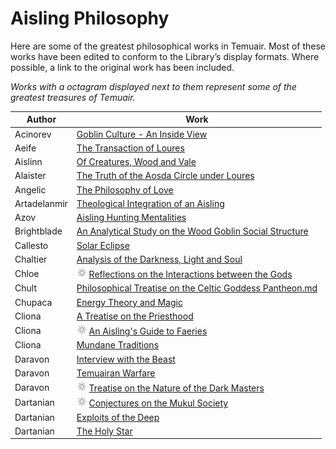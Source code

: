# Aisling Philosophy

Here are some of the greatest philosophical works in Temuair. Most of these works have been edited to conform to the Library’s display formats. Where possible, a link to the original work has been included. 

_Works with a octagram displayed next to them represent some of the greatest treasures of Temuair._

| Author       | Work                                                                                                                                                      |
|--------------|-----------------------------------------------------------------------------------------------------------------------------------------------------------|
| Acinorev     | [Goblin Culture - An Inside View](Acinorev-Goblin-Culture-An-Inside-View.md)                                                                              | 
| Aeife        | [The Transaction of Loures](Aeife-The-Transaction-Of-Loures.md)                                                                                           |
| Aislinn      | [Of Creatures, Wood and Vale](Aislinn-Of-Creatures-Wood-and-Vale.md)                                                                                      |
| Alaister     | [The Truth of the Aosda Circle under Loures](Alaister-The-Truth-Of-The-Aosdic-Circle-Underneath-Loures.md)                                                |
| Angelic      | [The Philosophy of Love](Angelic-Feallsanachd-de-Kynn.md)                                                                                                 |
| Artadelanmir | [Theological Integration of an Aisling](Artadelanmir-Theological-Integration-of-an-Aisling.md)                                                            |
| Azov         | [Aisling Hunting Mentalities](Azov-Aisling-Hunting-Mentalities.md)                                                                                        |
| Brightblade  | [An Analytical Study on the Wood Goblin Social Structure](Brightblade-An-Analytical-Study-on-the-Wood-Goblin-Social-Structure.md)                         |
| Callesto     | [Solar Eclipse](Callesto-Solar-Eclipse.md)                                                                                                                |
| Chaltier     | [Analysis of the Darkness, Light and Soul](Chaltier-Analysis-of-the-Darkness-Light-and-Soul.md)                                                           |
| Chloe        | ![Treasure of Temuair](images/octagram.png) [Reflections on the Interactions between the Gods](Chloe-Reflections-on-the-Interactions-Between-the-Gods.md) |
| Chult        | [Philosophical Treatise on the Celtic Goddess Pantheon.md](Chult-Philosophical-Treatise-on-the-Celtic-Goddess-Pantheon.md)                                |
| Chupaca      | [Energy Theory and Magic](Chupaca-The-Energy-Magic-Theory.md)                                                                                             |
| Cliona       | [A Treatise on the Priesthood](Cliona-A-Treatise-On-The-Priesthood.md)                                                                                    | 
| Cliona       | ![Treasure of Temuair](images/octagram.png) [An Aisling's Guide to Faeries](Cliona-An-Aislings-Guide-To-Faeries.md)                                       |
| Cliona       | [Mundane Traditions](Cliona-Mundane-Traditions.md)                                                                                                        |
| Daravon      | [Interview with the Beast](Daravon-Interview-With-the-Beast.md)                                                                                           |
| Daravon      | [Temuairan Warfare](Daravon-Temuairan-Warfare.md)                                                                                                         |
| Daravon      | ![Treasure of Temuair](images/octagram.png) [Treatise on the Nature of the Dark Masters](Daravon-Treatise-on-the-Nature-of-the-Dark-Masters.md)           |
| Dartanian    | ![Treasure of Temuair](images/octagram.png) [Conjectures on the Mukul Society](Dartanian-Conjectures-on-the-Mukul-Society.md)                             |
| Dartanian    | [Exploits of the Deep](Dartanian-Exploits-of-the-Deep.md)                                                                                                 |
| Dartanian    | [The Holy Star](Dartanian-The-Holy-Star.md)                                                                                                               |
